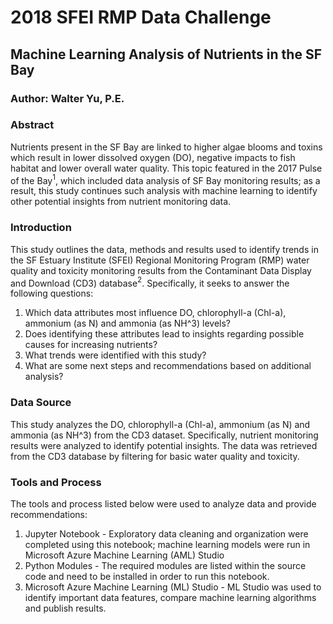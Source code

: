 # 2018 SFEI RMP Data Challenge

## Machine Learning Analysis of Nutrients in the SF Bay

### Author: Walter Yu, P.E.

### Abstract

Nutrients present in the SF Bay are linked to higher algae blooms and toxins which result in lower dissolved oxygen (DO), negative impacts to fish habitat and lower overall water quality. This topic featured in the 2017 Pulse of the Bay$^{1}$, which included data analysis of SF Bay monitoring results; as a result, this study continues such analysis with machine learning to identify other potential insights from nutrient monitoring data.

### Introduction

This study outlines the data, methods and results used to identify trends in the SF Estuary Institute (SFEI) Regional Monitoring Program (RMP) water quality and toxicity monitoring results from the Contaminant Data Display and Download (CD3) database$^{2}$. Specifically, it seeks to answer the following questions:

1. Which data attributes most influence DO, chlorophyll-a (Chl-a), ammonium (as N) and ammonia (as NH^3) levels?
2. Does identifying these attributes lead to insights regarding possible causes for increasing nutrients?
3. What trends were identified with this study?
4. What are some next steps and recommendations based on additional analysis?

### Data Source

This study analyzes the DO, chlorophyll-a (Chl-a), ammonium (as N) and ammonia (as NH^3) from the CD3 dataset. Specifically, nutrient monitoring results were analyzed to identify potential insights. The data was retrieved from the CD3 database by filtering for basic water quality and toxicity.

### Tools and Process

The tools and process listed below were used to analyze data and provide recommendations:

1. Jupyter Notebook - Exploratory data cleaning and organization were completed using this notebook; machine learning models were run in Microsoft Azure Machine Learning (AML) Studio
2. Python Modules - The required modules are listed within the source code and need to be installed in order to run this notebook.
3. Microsoft Azure Machine Learning (ML) Studio - ML Studio was used to identify important data features, compare machine learning algorithms and publish results.
